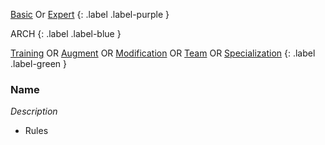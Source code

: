 
[Basic](Game/Basic-List) Or [Expert](Game/Expert-List)
{: .label .label-purple }

ARCH
{: .label .label-blue }

[Training](Game/Training-List) OR [Augment](Game/Augment-List) OR [Modification](Game/Modification-List) OR [Team](Game/Team-List) OR [Specialization](Game/Specialization-List)
{: .label .label-green }
### Name
*Description*
* Rules

